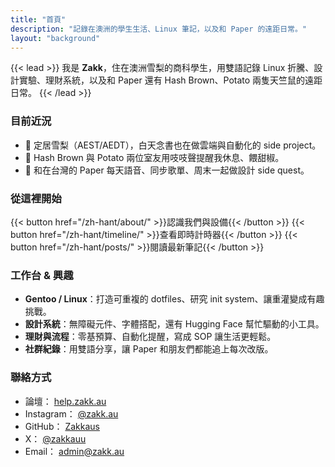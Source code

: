 ```yaml
---
title: "首頁"
description: "記錄在澳洲的學生生活、Linux 筆記，以及和 Paper 的遠距日常。"
layout: "background"
---
```


{{< lead >}}
我是 **Zakk**，住在澳洲雪梨的商科學生，用雙語記錄 Linux 折騰、設計實驗、理財系統，以及和 Paper 還有 Hash Brown、Potato 兩隻天竺鼠的遠距日常。
{{< /lead >}}

### 目前近況
- 📍 定居雪梨（AEST/AEDT），白天念書也在做雲端與自動化的 side project。
- 🐹 Hash Brown 與 Potato 兩位室友用吱吱聲提醒我休息、餵甜椒。
- 💌 和在台灣的 Paper 每天語音、同步歌單、周末一起做設計 side quest。

### 從這裡開始
<div class="not-prose flex flex-wrap gap-3">
	{{< button href="/zh-hant/about/" >}}認識我們與設備{{< /button >}}
	{{< button href="/zh-hant/timeline/" >}}查看即時計時器{{< /button >}}
	{{< button href="/zh-hant/posts/" >}}閱讀最新筆記{{< /button >}}
</div>

### 工作台 & 興趣
- **Gentoo / Linux**：打造可重複的 dotfiles、研究 init system、讓重灌變成有趣挑戰。
- **設計系統**：無障礙元件、字體搭配，還有 Hugging Face 幫忙驅動的小工具。
- **理財與流程**：零基預算、自動化提醒，寫成 SOP 讓生活更輕鬆。
- **社群紀錄**：用雙語分享，讓 Paper 和朋友們都能追上每次改版。

### 聯絡方式
- 論壇： [help.zakk.au](https://help.zakk.au)
- Instagram： [@zakk.au](https://www.instagram.com/zakk.au/)
- GitHub： [Zakkaus](https://github.com/Zakkaus)
- X： [@zakkauu](https://x.com/zakkauu)
- Email： [admin@zakk.au](mailto:admin@zakk.au)

